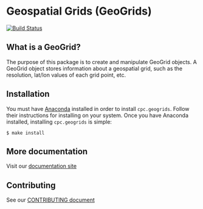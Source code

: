 Geospatial Grids (GeoGrids)
===========================

[![Build Status](https://travis-ci.org/noaa-nws-cpc/cpc.geogrids.svg?branch=master)](https://travis-ci.org/noaa-nws-cpc/cpc.geogrids)

What is a GeoGrid?
------------------

The purpose of this package is to create and manipulate GeoGrid objects. A GeoGrid object stores
information about a geospatial grid, such as the resolution, lat/lon values of each grid point, etc.

Installation
------------

You must have [Anaconda](https://anaconda.org) installed in order to install `cpc.geogrids`. Follow their instructions for installing on your system. Once you have Anaconda installed, installing `cpc.geogrids` is simple:

    $ make install

More documentation
------------------

Visit our [documentation site](https://noaa-nws-cpc.github.io/cpc.geogrids)

Contributing
------------

See our [CONTRIBUTING document](.github/CONTRIBUTING.md)
